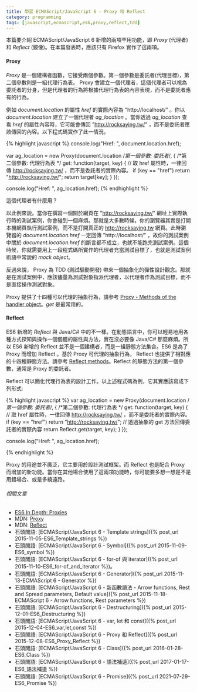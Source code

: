 ```yaml
---
title: 學習 ECMAScript/JavaScript 6 - Proxy 和 Reflect
category: programming
tags: [javascript,ecmascript,es6,proxy,reflect,tdd]
---
```


本篇要介紹 ECMAScript/JavaScript 6 新增的兩項罕用功能，即 <dfn>Proxy</dfn> (代理者) 和 <dfn>Reflect</dfn> (鏡像)。在本篇發表時，應該只有 Firefox 實作了這兩項。

<!--more-->

#### Proxy

<dfn>Proxy</dfn> 是一個建構者函數，它接受兩個參數。第一個參數是委託者(代理目標)，第二個參數則是一組代理行為表。 Proxy 會建立一個代理者，這個代理者可以視為委託者的分身，但是代理者的行為將根據代理行為表的內容表現，而不是委託者應有的行為。

例如 <var>document.location</var> 的屬性 <var>href</var> 的實際內容為 "http://localhost/" 。你以 <var>document.location</var> 建立了一個代理者 <var>ag_location</var> 。當你透過 <var>ag_location</var> 查看 <var>href</var> 的屬性內容時，它可能會傳回 "http://rocksaying.tw/" ，而不是委託者應該傳回的內容。以下程式碼實作了此一情況。

{% highlight javascript %}
console.log("Href: ", document.location.href);

var ag_location = new Proxy(document.location /*第一個參數: 委託者*/,
{ /*第二個參數: 代理行為表 */
    get: function(target, key) {
        // 取 href 屬性時，一律回傳 http://rocksaying.tw/ ，而不是委託者的實際內容。
        if (key == "href")
            return "http://rocksaying.tw/";
        return target[key];
    }
});

console.log("Href: ", ag_location.href);
{% endhighlight %}

這個代理者有什麼用？

以此例來說。當你在撰寫一個關於網頁在 "http://rocksaying.tw/" 網址上實際執行時的測試案例，你會碰到一個麻煩。那就是大多數時候，你的瀏覽器其實是打開本機網頁執行測試案例，而不是打開真正的 http://rocksaying.tw 網頁。此時瀏覽器的 <var>document.location.href</var> 一定回傳 "http://localhost/" ，故你的測試案例中關於 <var>document.location.href</var> 的斷言都不成立，也就不能跑完測試案例。這個時候，你就需要用上一段程式碼所實作的代理者充當測試目標了，也就是測試案例術語中常說的 <dfn>mock object</dfn>。

反過來說， Proxy 為 TDD (測試驅動開發) 帶來一個抽象化的彈性設計觀念。那就是在測試案例中，應該儘量為測試對象指派代理者，以代理者作為測試目標，而不是直接操作測試對象。

Proxy 提供了十四種可以代理的抽象行為，請參考 [Proxy - Methods of the handler object](https://developer.mozilla.org/en-US/docs/Web/JavaScript/Reference/Global_Objects/Proxy#Methods_of_the_handler_object)。<dfn>get</dfn> 是最常用的。

#### Reflect

ES6 新增的 <dfn>Reflect</dfn> 與 Java/C# 中的不一樣。在動態語言中，你可以輕易地用各種方式探知與操作一個個體的屬性與方法，實在沒必要像 Java/C# 那麼麻煩。所以 ES6 新增的 Reflect 並不是一個建構者，而是一組靜態方法集合。ES6 是為了 Proxy 而增加 Reflect 。基於 Proxy 可代理的抽象行為， Reflect 也提供了相對應的十四種靜態方法。請參考 [Reflect methods](https://developer.mozilla.org/en-US/docs/Web/JavaScript/Reference/Global_Objects/Reflect)。Reflect 的靜態方法的第一個參數，通常是 Proxy 的委託者。

Reflect 可以簡化代理行為表的設計工作。以上述程式碼為例，它其實應該寫成下列形式:

{% highlight javascript %}
var ag_location = new Proxy(document.location /*第一個參數: 委託者*/,
{ /*第二個參數: 代理行為表 */
    get: function(target, key) {
        // 取 href 屬性時，一律回傳 http://rocksaying.tw/ ，而不是委託者的實際內容。
        if (key == "href")
            return "http://rocksaying.tw/";
        // 透過抽象的 get 方法回傳委託者的實際內容
        return Reflect.get(target, key);
    }
});

console.log("Href: ", ag_location.href);

{% endhighlight %}

Proxy 的用途並不廣泛，它主要用於設計測試框架。而 Reflect 也是配合 Proxy 而增加的新功能。當你在其他場合使用了這兩項功能時，你可能要多想一想是不是用錯場合、或是多繞遠路。

###### 相關文章

* [ES6 In Depth: Proxies](https://hacks.mozilla.org/2015/07/es6-in-depth-proxies-and-reflect/)
* MDN: [Proxy](https://developer.mozilla.org/en-US/docs/Web/JavaScript/Reference/Global_Objects/Proxy)
* MDN: [Reflect](https://developer.mozilla.org/en-US/docs/Web/JavaScript/Reference/Global_Objects/Reflect)
* 石頭閒語: [ECMAScript/JavaScript 6 - Template strings]({% post_url 2015-11-05-ES6_Template_strings %})
* 石頭閒語: [ECMAScript/JavaScript 6 - Symbol]({% post_url 2015-11-09-ES6_symbol %})
* 石頭閒語: [ECMAScript/JavaScript 6 - for-of 與 iterator]({% post_url 2015-11-10-ES6_for-of_and_iterator %})。
* 石頭閒語: [ECMAScript/JavaScript 6 - Generator]({% post_url 2015-11-13-ECMAScript 6 - Generator %})
* 石頭閒語: [ECMAScript/JavaScript 6 - 新函數語法 - Arrow functions, Rest and Spread parameters, Default value]({% post_url 2015-11-18-ECMAScript 6 - Arrow functions, Rest parameters %})
* 石頭閒語: [ECMAScript/JavaScript 6 - Destructuring]({% post_url 2015-12-01-ES6_Destructuring %})
* 石頭閒語: [ECMAScript/JavaScript 6 - var, let 和 const]({% post_url 2015-12-04-ES6_var,let,const %})
* 石頭閒語: [ECMAScript/JavaScript 6 - Proxy 和 Reflect]({% post_url 2015-12-08-ES6_Proxy_Reflect %})
* 石頭閒語: [ECMAScript/JavaScript 6 - Class]({% post_url 2016-01-28-ES6_Class %})
* 石頭閒語: [ECMAScript/JavaScript 6 - 語法補遺]({% post_url 2017-01-17-ES6_語法補遺 %})
* 石頭閒語: [ECMAScript/JavaScript 6 - Promise]({% post_url 2021-07-29-ES6_Promise %})
